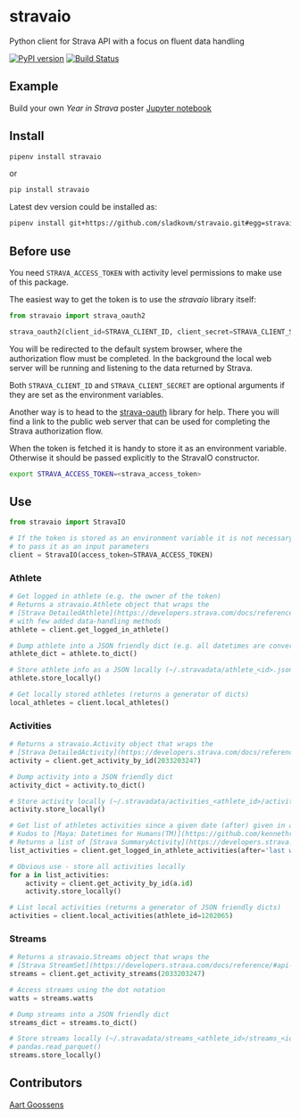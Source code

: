 # stravaio
Python client for Strava API with a focus on fluent data handling

[![PyPI version](https://badge.fury.io/py/stravaio.svg)](https://badge.fury.io/py/stravaio)
[![Build Status](https://travis-ci.org/sladkovm/stravaio.svg?branch=master)](https://travis-ci.org/sladkovm/stravaio)

## Example

Build your own *Year in Strava* poster [Jupyter notebook](https://github.com/sladkovm/stravaio/blob/master/examples/Year%20in%20Strava%202018.ipynb)

## Install
```bash
pipenv install stravaio
```

or

```bash
pip install stravaio
```

Latest dev version could be installed as:
```bash
pipenv install git+https://github.com/sladkovm/stravaio.git#egg=stravaio
```

## Before use
You need `STRAVA_ACCESS_TOKEN` with activity level permissions to make use of this package.

The easiest way to get the token is to use the *stravaio* library itself:

```python
from stravaio import strava_oauth2

strava_oauth2(client_id=STRAVA_CLIENT_ID, client_secret=STRAVA_CLIENT_SECRET)
```

You will be redirected to the default system browser, where the authorization flow must be completed. In the background the local web server will be running and listening to the data returned by Strava.

Both `STRAVA_CLIENT_ID` and `STRAVA_CLIENT_SECRET` are optional arguments if they are set as the environment variables.

Another way is to head to the [strava-oauth](https://github.com/sladkovm/strava-oauth) library for help. There you will find a link to the public web server that can be used for completing the Strava authorization flow.

When the token is fetched it is handy to store it as an environment variable. Otherwise it should be passed explicitly to the StravaIO constructor.

```bash
export STRAVA_ACCESS_TOKEN=<strava_access_token>
```

## Use

```python
from stravaio import StravaIO

# If the token is stored as an environment variable it is not necessary
# to pass it as an input parameters
client = StravaIO(access_token=STRAVA_ACCESS_TOKEN)
```

### Athlete
```python
# Get logged in athlete (e.g. the owner of the token)
# Returns a stravaio.Athlete object that wraps the
# [Strava DetailedAthlete](https://developers.strava.com/docs/reference/#api-models-DetailedAthlete)
# with few added data-handling methods
athlete = client.get_logged_in_athlete()

# Dump athlete into a JSON friendly dict (e.g. all datetimes are converted into iso8601)
athlete_dict = athlete.to_dict()

# Store athlete info as a JSON locally (~/.stravadata/athlete_<id>.json)
athlete.store_locally()

# Get locally stored athletes (returns a generator of dicts)
local_athletes = client.local_athletes()
```



### Activities
```python
# Returns a stravaio.Activity object that wraps the
# [Strava DetailedActivity](https://developers.strava.com/docs/reference/#api-models-DetailedActivity)
activity = client.get_activity_by_id(2033203247)

# Dump activity into a JSON friendly dict
activity_dict = activity.to_dict()

# Store activity locally (~/.stravadata/activities_<athlete_id>/activity_<id>.json)
activity.store_locally()

# Get list of athletes activities since a given date (after) given in a human friendly format.
# Kudos to [Maya: Datetimes for Humans(TM)](https://github.com/kennethreitz/maya)
# Returns a list of [Strava SummaryActivity](https://developers.strava.com/docs/reference/#api-models-SummaryActivity) objects
list_activities = client.get_logged_in_athlete_activities(after='last week')

# Obvious use - store all activities locally
for a in list_activities:
    activity = client.get_activity_by_id(a.id)
    activity.store_locally()

# List local activities (returns a generator of JSON friendly dicts)
activities = client.local_activities(athlete_id=1202065)
```

### Streams
```python
# Returns a stravaio.Streams object that wraps the
# [Strava StreamSet](https://developers.strava.com/docs/reference/#api-models-StreamSet)
streams = client.get_activity_streams(2033203247)

# Access streams using the dot notation
watts = streams.watts

# Dump streams into a JSON friendly dict
streams_dict = streams.to_dict()

# Store streams locally (~/.stravadata/streams_<athlete_id>/streams_<id>.parquet) as a .parquet file, that can be loaded later using the
# pandas.read_parquet()
streams.store_locally()

```

## Contributors

[Aart Goossens](https://github.com/AartGoossens)

